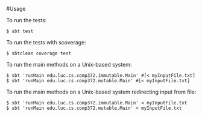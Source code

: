 #Usage

To run the tests:

    $ sbt test

To run the tests with scoverage:

    $ sbtclean coverage test

To run the main methods on a Unix-based system:

    $ sbt 'runMain edu.luc.cs.comp372.immutable.Main' #[< myInputFile.txt]
    $ sbt 'runMain edu.luc.cs.comp372.mutable.Main' #[< myInputFile.txt]

To run the main methods on a Unix-based system redirecting input from file:

    $ sbt 'runMain edu.luc.cs.comp372.immutable.Main' < myInputFile.txt
    $ sbt 'runMain edu.luc.cs.comp372.mutable.Main' < myInputFile.txt
